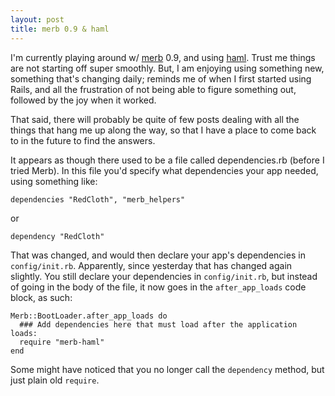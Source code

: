 ```yaml
---
layout: post
title: merb 0.9 & haml
---
```

I'm currently playing around w/ [merb](http://merbivore.com/) 0.9, and using [haml](http://haml.hamptoncatlin.com/).  Trust me things are not starting off super smoothly.  But, I am enjoying using something new, something that's changing daily; reminds me of when I first started using Rails, and all the frustration of not being able to figure something out, followed by the joy when it worked.

That said, there will probably be quite of few posts dealing with all the things that hang me up along the way, so that I have a place to come back to in the future to find the answers.

It appears as though there used to be a file called dependencies.rb (before I tried Merb).  In this file you'd specify what dependencies your app needed, using something like:

    dependencies "RedCloth", "merb_helpers"
or

    dependency "RedCloth"

That was changed, and would then declare your app's dependencies in `config/init.rb`.  Apparently, since yesterday that has changed again slightly.  You still declare your dependencies in `config/init.rb`, but instead of going in the body of the file, it now goes in the `after_app_loads` code block, as such:

    Merb::BootLoader.after_app_loads do
      ### Add dependencies here that must load after the application loads:
      require "merb-haml"
    end

Some might have noticed that you no longer call the `dependency` method, but just plain old `require`.